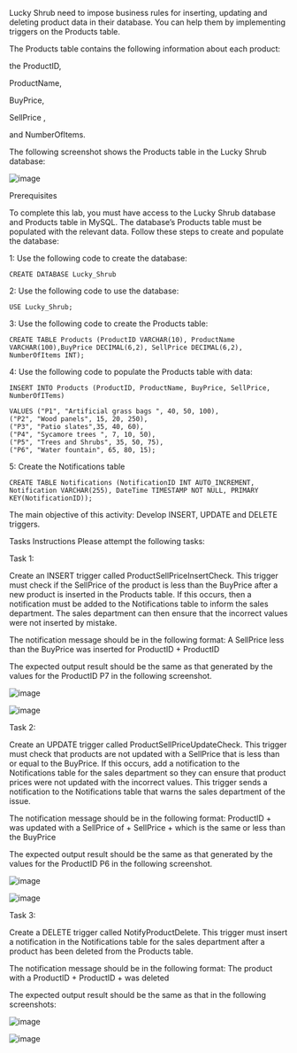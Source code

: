Lucky Shrub need to impose business rules for inserting, updating and deleting product data in their database. You can help them by implementing triggers on the Products table.

The Products table contains the following information about each product:

the ProductID,  

ProductName,  

BuyPrice,  

SellPrice ,

and NumberOfItems.

The following screenshot shows the Products table in the Lucky Shrub database:

![image](https://github.com/janaom/Meta-Database-Engineer-Professional-Certificate/assets/83917694/bc6167fa-b03b-4e26-9379-e83ec49d0b40)


Prerequisites

To complete this lab, you must have access to the Lucky Shrub database and Products table in MySQL. The database’s Products table must be populated with the relevant data. Follow these steps to create and populate the database:

1: Use the following code to create the database:
```
CREATE DATABASE Lucky_Shrub
```
2: Use the following code to use the database:

```
USE Lucky_Shrub;
```
3: Use the following code to create the Products table:

```
CREATE TABLE Products (ProductID VARCHAR(10), ProductName VARCHAR(100),BuyPrice DECIMAL(6,2), SellPrice DECIMAL(6,2), NumberOfItems INT);
```
4: Use the following code to populate the Products table with data:

```
INSERT INTO Products (ProductID, ProductName, BuyPrice, SellPrice, NumberOfITems)

VALUES ("P1", "Artificial grass bags ", 40, 50, 100),  
("P2", "Wood panels", 15, 20, 250),  
("P3", "Patio slates",35, 40, 60),  
("P4", "Sycamore trees ", 7, 10, 50),  
("P5", "Trees and Shrubs", 35, 50, 75),  
("P6", "Water fountain", 65, 80, 15);
```
5: Create the Notifications table

```
CREATE TABLE Notifications (NotificationID INT AUTO_INCREMENT, Notification VARCHAR(255), DateTime TIMESTAMP NOT NULL, PRIMARY KEY(NotificationID));
```

The main objective of this activity:
Develop INSERT, UPDATE and DELETE triggers.

Tasks Instructions
Please attempt the following tasks:

Task 1:

Create an INSERT trigger called ProductSellPriceInsertCheck. This trigger must check if the SellPrice of the product is less than the BuyPrice after a new product is inserted in the Products table. If this occurs, then a notification must be added to the Notifications table to inform the sales department. The sales department can then ensure that the incorrect values were not inserted by mistake.

The notification message should be in the following format: A SellPrice less than the BuyPrice was inserted for ProductID + ProductID

The expected output result should be the same as that generated by the values for the ProductID P7 in the following screenshot.

![image](https://github.com/janaom/Meta-Database-Engineer-Professional-Certificate/assets/83917694/399d34fa-d695-4d65-b7cb-1fcdafd59fc8)

![image](https://github.com/janaom/Meta-Database-Engineer-Professional-Certificate/assets/83917694/b68a75c7-bd8d-4d6c-86a1-98ce7dbc925e)


Task 2:

Create an UPDATE trigger called ProductSellPriceUpdateCheck. This trigger must check that products are not updated with a SellPrice that is less than or equal to the BuyPrice. If this occurs, add a notification to the Notifications table for the sales department so they can ensure that product prices were not updated with the incorrect values. This trigger sends a notification to the Notifications table that warns the sales department of the issue.

The notification message should be in the following format: ProductID + was updated with a SellPrice of  + SellPrice + which is the same or less than the BuyPrice

The expected output result should be the same as that generated by the values for the ProductID P6 in the following screenshot.

![image](https://github.com/janaom/Meta-Database-Engineer-Professional-Certificate/assets/83917694/a913f9d8-42cd-4878-a5c8-3f9f9a8e0d16)

![image](https://github.com/janaom/Meta-Database-Engineer-Professional-Certificate/assets/83917694/6bd888d7-c2e0-4f27-97e3-0b2623ae2016)


Task 3:

Create a DELETE trigger called NotifyProductDelete. This trigger must insert a notification in the Notifications table for the sales department after a product has been deleted from the Products table.

The notification message should be in the following format: The product with a ProductID  + ProductID + was deleted

The expected output result should be the same as that in the following screenshots:

![image](https://github.com/janaom/Meta-Database-Engineer-Professional-Certificate/assets/83917694/09ce8ad8-8512-4917-ad2b-fb419d0000dc)

![image](https://github.com/janaom/Meta-Database-Engineer-Professional-Certificate/assets/83917694/b8ecb90e-cac3-4e47-88ba-faf66cd7f019)


